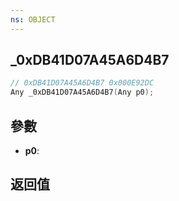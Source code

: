 ```yaml
---
ns: OBJECT
---
```

## _0xDB41D07A45A6D4B7

```c
// 0xDB41D07A45A6D4B7 0x000E92DC
Any _0xDB41D07A45A6D4B7(Any p0);
```


## 參數
* **p0**: 

## 返回值
